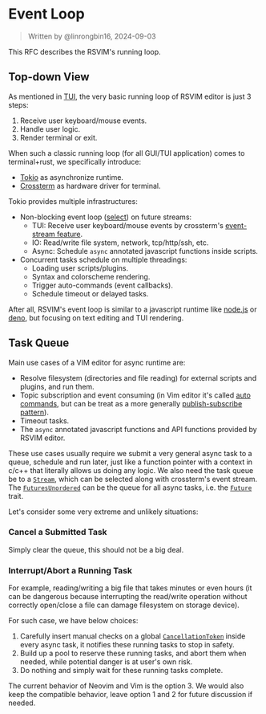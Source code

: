 # Event Loop

> Written by @linrongbin16, 2024-09-03

This RFC describes the RSVIM's running loop.

## Top-down View

As mentioned in [TUI](https://github.com/rsvim/rfc/blob/e47afd180cc7038675addecf82efed040336ad72/1-TUI.md?#L9), the very basic running loop of RSVIM editor is just 3 steps:

1. Receive user keyboard/mouse events.
2. Handle user logic.
3. Render terminal or exit.

When such a classic running loop (for all GUI/TUI application) comes to terminal+rust, we specifically introduce:

- [Tokio](https://tokio.rs/) as asynchronize runtime.
- [Crossterm](https://github.com/crossterm-rs/crossterm) as hardware driver for terminal.

Tokio provides multiple infrastructures:

- Non-blocking event loop ([select](https://docs.rs/tokio/latest/tokio/macro.select.html)) on future streams:
  - TUI: Receive user keyboard/mouse events by crossterm's [event-stream feature](https://github.com/crossterm-rs/crossterm?tab=readme-ov-file#feature-flags).
  - IO: Read/write file system, network, tcp/http/ssh, etc.
  - Async: Schedule `async` annotated javascript functions inside scripts.
- Concurrent tasks schedule on multiple threadings:
  - Loading user scripts/plugins.
  - Syntax and colorscheme rendering.
  - Trigger auto-commands (event callbacks).
  - Schedule timeout or delayed tasks.

After all, RSVIM's event loop is similar to a javascript runtime like [node.js](https://nodejs.org/) or [deno](https://deno.com/), but focusing on text editing and TUI rendering.

## Task Queue

Main use cases of a VIM editor for async runtime are:

- Resolve filesystem (directories and file reading) for external scripts and plugins, and run them.
- Topic subscription and event consuming (in Vim editor it's called [auto commands](https://vimhelp.org/autocmd.txt.html#autocmd.txt), but can be treat as a more generally [publish-subscribe pattern](https://en.wikipedia.org/wiki/Publish%E2%80%93subscribe_pattern)).
- Timeout tasks.
- The `async` annotated javascript functions and API functions provided by RSVIM editor.

These use cases usually require we submit a very general async task to a queue, schedule and run later, just like a function pointer with a context in c/c++ that literally allows us doing any logic. We also need the task queue be to a [`Stream`](https://docs.rs/futures/latest/futures/stream/trait.Stream.html), which can be selected along with crossterm's event stream. The [`FuturesUnordered`](https://docs.rs/futures/latest/futures/stream/struct.FuturesUnordered.html) can be the queue for all async tasks, i.e. the [`Future`](https://docs.rs/futures/latest/futures/future/trait.Future.html) trait.

Let's consider some very extreme and unlikely situations:

### Cancel a Submitted Task

Simply clear the queue, this should not be a big deal.

### Interrupt/Abort a Running Task

For example, reading/writing a big file that takes minutes or even hours (it can be dangerous because interrupting the read/write operation without correctly open/close a file can damage filesystem on storage device).

For such case, we have below choices:

1. Carefully insert manual checks on a global [`CancellationToken`](https://docs.rs/tokio-util/latest/tokio_util/sync/struct.CancellationToken.html) inside every async task, it notifies these running tasks to stop in safety.
2. Build up a pool to reserve these running tasks, and abort them when needed, while potential danger is at user's own risk.
3. Do nothing and simply wait for these running tasks complete.

The current behavior of Neovim and Vim is the option 3. We would also keep the compatible behavior, leave option 1 and 2 for future discussion if needed.
